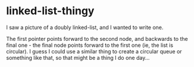 # linked-list-thingy
I saw a picture of a doubly linked-list, and I wanted to write one.

The first pointer points forward to the second node, and backwards to the final one - the final node points forward to the first one (ie, the list is circular). I guess I could use a similar thing to create a circular queue or something like that, so that might be a thing I do one day...
